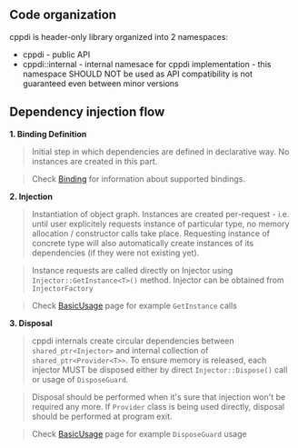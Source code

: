 ## Code organization ##

cppdi is header-only library organized into 2 namespaces:

  * cppdi - public API
  * cppdi::internal - internal namesace for cppdi implementation - this namespace SHOULD NOT be used as API compatibility is not guaranteed even between minor versions

## Dependency injection flow ##

**1. Binding Definition**
> Initial step in which dependencies are defined in declarative way. No instances are created in this part.

> Check [Binding](Binding.md) for information about supported bindings.

**2. Injection**
> Instantiation of object graph. Instances are created per-request - i.e. until user explicitely requests instance of particular type, no memory allocation / constructor calls take place. Requesting instance of concrete type will also automatically create instances of its dependencies (if they were not existing yet).

> Instance requests are called directly on Injector using `Injector::GetInstance<T>()` method. Injector can be obtained from `InjectorFactory`

> Check [BasicUsage](BasicUsage.md) page for example `GetInstance` calls

**3. Disposal**

> cppdi internals create circular dependencies between `shared_ptr<Injector>` and internal collection of `shared_ptr<Provider<T>>`. To ensure memory is released, each injector MUST be disposed either by direct `Injector::Dispose()` call or usage of `DisposeGuard`.

> Disposal should be performed when it's sure that injection won't be required any more. If `Provider` class is being used directly, disposal should be performed at program exit.

> Check [BasicUsage](BasicUsage.md) page for example `DisposeGuard` usage